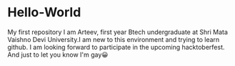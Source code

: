 # Hello-World
My first repository
I am Arteev, first year Btech undergraduate at Shri Mata Vaishno Devi University.I am new to this environment and trying to learn github.
I am looking forward to participate in the upcoming hacktoberfest.
And just to let you know 
I'm gay😀
